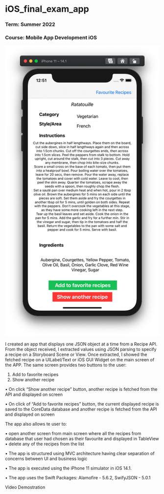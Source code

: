 # iOS_final_exam_app
### Term: Summer 2022
### Course: Mobile App Development iOS

![Home / landing page of the app](https://github.com/dderich/iOS_final_exam_app/blob/master/Screenshots/Screen%20-%20Start.png)


I created an app that displays one JSON object at a time from a Recipe API.
From the object received, I extracted values using JSON parsing to specify a recipe on a Storyboard Scene or View.
Once extracted, I showed the fetched recipe on a UILabel/Text or iOS GUI Widget on the main screen of the APP.
The same screen provides two buttons to the user: 
1) Add to favorite recipes
2) Show another recipe

• On click “Show another recipe” button, another recipe is fetched from the API and displayed on screen

• On click of “Add to favorite recipes” button, the current displayed recipe is saved to the CoreData database and another recipe is fetched from the API and displayed on screen

The app also allows te user to:

• open another screen from main screen where all the recipes from database that user had chosen as their favourite and displayed in TableView
• delete any of the recipes from the list

• The app is structured using MVC architecture having clear separation of concerns between UI and business logic

• The app is executed using the iPhone 11 simulator in iOS 14.1.

• The app uses the Swift Packages: Alamofire - 5.6.2, SwifyJSON - 5.0.1

Video Demostration
[](https://github.com/dderich/iOS_final_exam_app/blob/master/iOS_final_exam_app_recording.mov)
